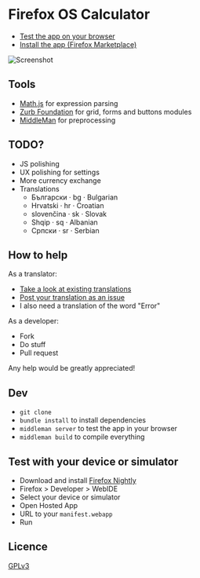 # Firefox OS Calculator

* [Test the app on your browser](http://calculator.chatchan.us/)
* [Install the app (Firefox Marketplace)](https://marketplace.firefox.com/app/ffos-calculator/)

![Screenshot](https://marketplace.cdn.mozilla.net/img/uploads/previews/full/155/155959.png)

## Tools

* [Math.js](http://mathjs.org/) for expression parsing
* [Zurb Foundation](http://foundation.zurb.com/) for grid, forms and buttons modules
* [MiddleMan](http://middlemanapp.com/) for preprocessing

## TODO?

* JS polishing
* UX polishing for settings
* More currency exchange
* Translations
  * Български · bg · Bulgarian
  * Hrvatski · hr · Croatian
  * slovenčina · sk · Slovak
  * Shqip · sq · Albanian
  * Српски · sr · Serbian

## How to help

As a translator:
* [Take a look at existing translations](https://github.com/Bahanix/ffos-calculator/blob/master/source/manifest.webapp)
* [Post your translation as an issue](https://github.com/Bahanix/ffos-calculator/issues)
* I also need a translation of the word "Error"

As a developer:
* Fork
* Do stuff
* Pull request

Any help would be greatly appreciated!

## Dev

* `git clone`
* `bundle install` to install dependencies
* `middleman server` to test the app in your browser
* `middleman build` to compile everything

## Test with your device or simulator

* Download and install [Firefox Nightly](https://nightly.mozilla.org/)
* Firefox > Developer > WebIDE
* Select your device or simulator
* Open Hosted App
* URL to your `manifest.webapp`
* Run

## Licence

[GPLv3](https://www.gnu.org/copyleft/gpl.html)
